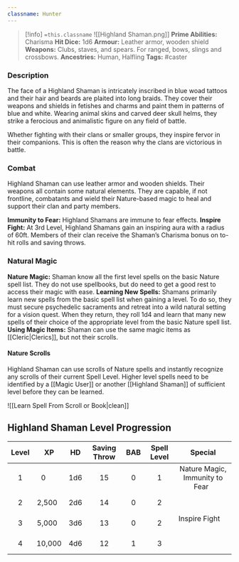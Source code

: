 ```yaml
---
classname: Hunter
---
```


 >[!info] `=this.classname`  ![[Highland Shaman.png]]
**Prime Abilities:** Charisma
**Hit Dice:** 1d6
**Armour:**  Leather armor, wooden shield
**Weapons:** Clubs, staves, and spears. For ranged, bows, slings and crossbows.
**Ancestries:** Human, Halfling 
**Tags:** #caster 


### Description

The face of a Highland Shaman is intricately inscribed in blue woad tattoos and their hair and beards are plaited into long braids. They cover their weapons and shields in fetishes and charms and paint them in patterns of blue and white. Wearing animal skins and carved deer skull helms, they strike a ferocious and animalistic figure on any field of battle.

Whether fighting with their clans or smaller groups, they inspire fervor in their companions. This is often the reason why the clans are victorious in battle.
   

### Combat

Highland Shaman can use leather armor and wooden shields. Their weapons all contain some natural elements. They are capable, if not frontline, combatants and wield their Nature-based magic to heal and support their clan and party members.

**Immunity to Fear:** Highland Shamans are immune to fear effects.
**Inspire Fight:** At 3rd Level, Highland Shamans gain an inspiring aura with a radius of 60ft. Members of their clan receive the Shaman’s Charisma bonus on to-hit rolls and saving throws.
  
### Natural Magic

**Nature Magic:** Shaman know all the first level spells on the basic Nature spell list. They do not use spellbooks, but do need to get a good rest to access their magic with ease.
**Learning New Spells:** Shamans primarily learn new spells from the basic spell list when gaining a level. To do so, they must secure psychedelic sacraments and retreat into a wild natural setting for a vision quest. When they return, they roll 1d4 and learn that many new spells of their choice of the appropriate level from the basic Nature spell list.
**Using Magic Items:** Shaman can use the same magic items as [[Cleric|Clerics]], but not their scrolls.

#### Nature Scrolls
Highland Shaman can use scrolls of Nature spells and instantly recognize any scrolls of their current Spell Level. Higher level spells need to be identified by a [[Magic User]] or another [[Highland Shaman]] of sufficient level before they can be learned.

![[Learn Spell From Scroll or Book|clean]]


  
## Highland Shaman Level Progression

| Level | XP | HD | Saving Throw | BAB | Spell Level | Special |
|:-:|:------:|:---:|:--:|:-:|:-:|:-------------------------------:|
| 1 | 0      | 1d6 | 15 | 0 | 1 | Nature Magic, Immunity to Fear  |
| 2 | 2,500  | 2d6 | 14 | 0 | 2 |                                 |
| 3 | 5,000  | 3d6 | 13 | 0 | 2 | Inspire Fight                   |
| 4 | 10,000 | 4d6 | 12 | 1 | 3 |                                 |

